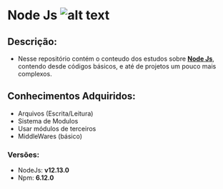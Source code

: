 # Node Js ![alt text](https://encrypted-tbn0.gstatic.com/images?q=tbn%3AANd9GcQezJnzkV5iODhv3jJF1Va5EF09SoIE47MVxRAhS400KndaPGZ-)

## Descrição:

 - Nesse repositório contém o conteudo dos estudos sobre **[Node Js](https://nodejs.org/en/)**, contendo desde códigos básicos, e até de projetos um pouco mais complexos.
 
## Conhecimentos Adquiridos:
  - Arquivos (Escrita/Leitura)
  - Sistema de Modulos
  - Usar módulos de terceiros
  - MiddleWares (básico)

### Versões:
- NodeJs: **v12.13.0**
- Npm: **6.12.0**
